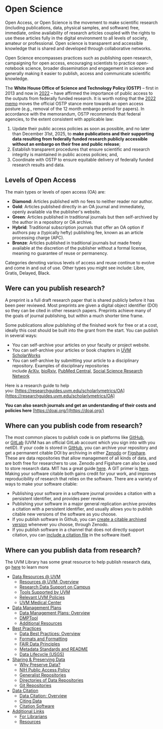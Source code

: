 # Open Science

Open Access, or Open Science is the movement to make scientific research (including publications, data, physical samples, and software) free, immediate, online availability of research articles coupled with the rights to use these articles fully in the digital environment to all levels of society, amateur or professional. Open science is transparent and accessible knowledge that is shared and developed through collaborative networks.   

Open Science encompasses practices such as publishing open research, campaigning for open access, encouraging scientists to practice open-notebook science, broader dissemination and engagement in science and generally making it easier to publish, access and communicate scientific knowledge.

The **White House Office of Science and Technology Policy (OSTP)** – first in 2013 and now in [2022](https://www.whitehouse.gov/wp-content/uploads/2022/08/08-2022-OSTP-Public-Access-Memo.pdf) – have affirmed the importance of public access to the outputs from federally funded research. It is worth noting that the [2022 memo](https://www.whitehouse.gov/wp-content/uploads/2022/08/08-2022-OSTP-Public-Access-Memo.pdf) moves the official OSTP stance more towards an open access posture (e.g., removal of the 12 month embargo period for papers). In accordance with the memorandum, OSTP recommends that federal agencies, to the extent consistent with applicable law:   

1.  Update their public access policies as soon as possible, and no later than December 31st, 2025, to **make publications and their supporting data resulting from federally funded research publicly accessible without an embargo on their free and public release**; 
2.  Establish transparent procedures that ensure scientific and research integrity is maintained in public access policies; and, 
3.  Coordinate with OSTP to ensure equitable delivery of federally funded research results and data.


Levels of Open Access
---------------------

The main types or levels of open access (OA) are:

*   **Diamond:** Articles published with no fees to neither reader nor author.
*   **Gold**: Articles published directly in an OA journal and immediately, openly available via the publisher's website.
*   **Green**: Articles published in traditional journals but then self-archived by the author in a repository or OA archive.
*   **Hybrid**: Traditional subscription journals that offer an OA option if authors pay a (typically hefty) publishing fee, known as an article processing charge (APC).
*   **Bronze**: Articles published in traditional journals but made freely available at the discretion of the publisher without a formal license, meaning no guarantee of reuse or permanency.

Categories denoting various levels of access and reuse continue to evolve and come in and out of use. Other types you might see include: Libre, Gratis, Delayed, Black.

Were can you publish research?
-------------------------------

A preprint is a full draft research paper that is shared publicly before it has been peer reviewed. Most preprints are given a digital object identifier (DOI) so they can be cited in other research papers. Preprints achieve many of the goals of journal publishing, but within a much shorter time frame.  

Some publications allow publishing of the finished work for free or at a cost, ideally this cost should be built into the grant from the start. You can publish in several ways:

*   You can self-archive your articles on your faculty or project website.
*   You can self-archive your articles or book chapters in [UVM ScholarWorks](https://scholarworks.uvm.edu/)
*   You can self-archive by submitting your article to a disciplinary repository. Examples of disciplinary repositories include [ArXiv,](https://arxiv.org/) [bioRxiv](https://www.biorxiv.org/), [PubMed Central,](https://www.ncbi.nlm.nih.gov/pmc/) [Social Science Research Network](https://www.ssrn.com/index.cfm/en/)

Here is a research guide to help you: [https://researchguides.uvm.edu/scholarlymetrics/OA](https://researchguides.uvm.edu/scholarlymetrics/OA)

**You can also search journals and get an understanding of their costs and policies here** [https://doaj.org/](https://doaj.org/)


Where can you publish code from research?
-----------------------------------------

The most common places to publish code is on platforms like [GitHub](https://github.com/), or [GitLab](https://gitlab.uvm.edu/users/sign_in) (UVM has an official GitLab account which you sign into with you netID). If your code is stored in [GitHub](https://github.com/), you can archive your repository and get a permanent citable DOI by archiving in either [Zenodo](https://zenodo.org/) or [Figshare](https://figshare.com/). These are data repositories that allow management of all kinds of data, and are both free for researchers to use. Zenodo and Figshare can also be used to store research data. MIT has a great guide [here](https://libguides.mit.edu/c.php?g=551454&p=3786120#s-lg-box-wrapper-13796874). A GIT primer is [here](https://kfortney.w3.uvm.edu/open/git/).   Making your software citable both gains credit for your work, and improves reproducibility of research that relies on the software. There are a variety of ways to make your software citable:

*   Publishing your software in a software journal provides a citation with a persistent identifier, and provides peer review.
*   Publishing your software in a major general replication archive provides a citation with a persistent identifier, and usually allows you to publish citable new versions of the software as you choose.
*   If you publish software in Github, you can [create a citable archived version](http://libguides.mit.edu/c.php?g=551454&p=3786120#s-lg-box-wrapper-14235641) whenever you choose, through Zenodo.
*   If you publish software in a channel that does not directly support citation, you can [include a citation file](http://libguides.mit.edu/c.php?g=551454&p=3786120#s-lg-box-wrapper-13796874) in the software itself.


Where can you publish data from research?
-----------------------------------------

The UVM Library has some great resource to help publish research data, go [here](https://researchguides.uvm.edu/datamanagement#s-lg-box-7922096) to learn more

*   [Data Resources @ UVM](https://researchguides.uvm.edu/datamanagement/uvm)
    *   [Resources @ UVM: Overview](https://researchguides.uvm.edu/datamanagement/uvm#s-lg-box-19477041)
    *   [Research Data Support on Campus](https://researchguides.uvm.edu/datamanagement/uvm#s-lg-box-19117071)
    *   [Tools Supported by UVM](https://researchguides.uvm.edu/datamanagement/uvm#s-lg-box-27217328)
    *   [Relevant UVM Policies](https://researchguides.uvm.edu/datamanagement/uvm#s-lg-box-19548384)
    *   [UVM Medical Center](https://researchguides.uvm.edu/datamanagement/uvm#s-lg-box-22421328)
*   [Data Management Plans](https://researchguides.uvm.edu/datamanagement/dmp)
    *   [Data Management Plans: Overview](https://researchguides.uvm.edu/datamanagement/dmp#s-lg-box-18481338)
    *   [DMPTool](https://researchguides.uvm.edu/datamanagement/dmp#s-lg-box-7922118)
    *   [Additional Resources](https://researchguides.uvm.edu/datamanagement/dmp#s-lg-box-22421288)
*   [Best Practices](https://researchguides.uvm.edu/datamanagement/bestpractices)
    *   [Data Best Practices: Overview](https://researchguides.uvm.edu/datamanagement/bestpractices#s-lg-box-19483969)
    *   [Formats and Formatting](https://researchguides.uvm.edu/datamanagement/bestpractices#s-lg-box-19483810)
    *   [FAIR Data Principles](https://researchguides.uvm.edu/datamanagement/bestpractices#s-lg-box-19483930)
    *   [Metadata Standards and README](https://researchguides.uvm.edu/datamanagement/bestpractices#s-lg-box-19483816)
    *   [Data Lifecycle (USGS)](https://researchguides.uvm.edu/datamanagement/bestpractices#s-lg-box-19484367)
*   [Sharing & Preserving Data](https://researchguides.uvm.edu/datamanagement/access)
    *   [Why Preserve Data?](https://researchguides.uvm.edu/datamanagement/access#s-lg-box-7922112)
    *   [NIH Public Access Policy](https://researchguides.uvm.edu/datamanagement/access#s-lg-box-22046580)
    *   [Generalist Repositories](https://researchguides.uvm.edu/datamanagement/access#s-lg-box-7922110)
    *   [Directories of Data Repositories](https://researchguides.uvm.edu/datamanagement/access#s-lg-box-7922108)
    *   [Git Repositories](https://researchguides.uvm.edu/datamanagement/access#s-lg-box-28569220)
*   [Data Citation](https://researchguides.uvm.edu/datamanagement/citation)
    *   [Data Citation: Overview](https://researchguides.uvm.edu/datamanagement/citation#s-lg-box-19484078)
    *   [Citing Data](https://researchguides.uvm.edu/datamanagement/citation#s-lg-box-7922132)
    *   [Citation Software](https://researchguides.uvm.edu/datamanagement/citation#s-lg-box-7922133)
*   [Additional Links](https://researchguides.uvm.edu/c.php?g=383167&p=6808187)
    *   [For Librarians](https://researchguides.uvm.edu/c.php?g=383167&p=6808187#s-lg-box-21634699)
    *   [Resources](https://researchguides.uvm.edu/c.php?g=383167&p=6808187#s-lg-box-22623380)
